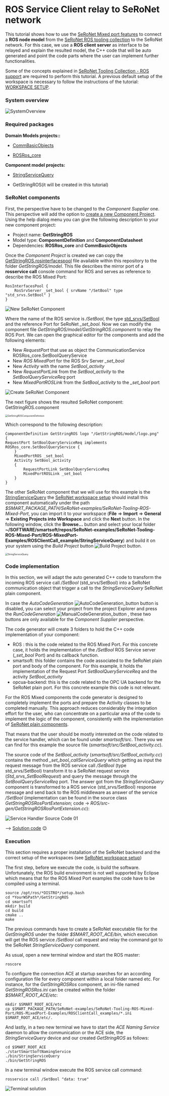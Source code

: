 # ROS Service Client relay to SeRoNet network

This tutorial shows how to use the [SeRoNet Mixed port features](https://github.com/seronet-project/SeRoNet-Tooling-ROS-Mixed-Port) to connect a **ROS node model** from the [SeRoNet ROS tooling collection](https://github.com/ipa320/ros-model/) to the SeRoNet network. For this case, we use a **ROS client server** as interface to be relayed and explain the resulted model, the C++ code that will be auto generated and point the code parts where the user can implement further functionalities.

Some of the concepts explained in [SeRoNet Tooling Collection - ROS support](../../README.md) are required to perform this tutorial. A previous default setup of the workspace is necessary to follow the instructions of the tutorial: [WORKSPACE SETUP](../ROSMixedPortTutorials_WSsetup.md).

### System overview

![SystemOverview](Screenshots/rosscli_diagram.png)

### Required packages

**Domain Models projects::**

- [CommBasicObjects](https://github.com/Servicerobotics-Ulm/DomainModelsRepositories/tree/master/CommBasicObjects)

- [ROSRos_core](../../DomainRosModelsRepositories/ROSRos_core)


**Component model projects:**

- [StringServiceQuery](StringServiceQuery)

- GetStringROS(it will be created in this tutorial)

### SeRoNet components

First, the perspective have to be changed to the *Component Supplier* one. This perspective will add the option to [create a new Component Project](https://wiki.servicerobotik-ulm.de/tutorials:develop-your-first-component:start). Using the help dialog menu you can give the following description to your new component project:

- Project name: **GetStringROS** 
- Model type: **ComponentDefinition** and **ComponentDatasheet**
- Dependencies: **ROSRos_core** and **CommBasicObjects**

Once the *Component Project* is created we can copy the [GetStringROS.rosinterfacespool](GetStringROS.rosinterfacespool) file available within this repository to the folder *GetStringROS/model*. This file describes the mirror port of a **rosservice call** console command for ROS and serves as reference to describe the ROS Mixed Port:
```
RosInterfacesPool {
	RosSrvServer _set_bool { srvName "/SetBool" type "std_srvs.SetBool" }
}
```

![New SeRoNet Component](Screenshots/01-NewSeRoNetComponent.gif)

Where the name of the ROS service is */SetBool*, the type [std_srvs/SetBool](http://docs.ros.org/melodic/api/std_srvs/html/srv/SetBool.html) and the reference Port for SeRoNet  *_set_bool*. Now we can modify the component file *GetStringROS/model/GetStringROS.component* to relay the ROS Port. We can open the graphical editor for the components and add the following elements:

- New *RequestPort* that use as object the CommunicationService ROSRos_core.SetBoolQueryService 
- New *ROS MixedPort* for the ROS Srv Server *_set_bool*
- New *Activity* with the name *SetBool_activity*
- New *RequestPortLink* from the *SetBool_activity* to the *SetBoolQueryServiceReq* port
- New *MixedPortROSLink* from the *SetBool_activity* to the *_set_bool* port

![Create SeRoNet Component](Screenshots/02-CreateSeRoNetComponent.gif)

The next figure shows the resulted SeRoNet component: GetStringROS.component

<img src="GetStringROS/model/GetStringROSComponentDefinition.jpg" alt="GetStringROSComponentDefinition" style="zoom:50%;" />


Which correspond to the following description:

```
ComponentDefinition GetStringROS logo "/GetStringROS/model/logo.png"
{
RequestPort SetBoolQueryServiceReq implements ROSRos_core.SetBoolQueryService {
	}
	MixedPortROS _set_bool
	Activity SetBool_activity
	{
		RequestPortLink SetBoolQueryServiceReq
		MixedPortROSLink _set_bool
	}
}
```

The other SeRoNet component that we will use for this example is the [StringServiceQuery](StringServiceQuery) the [SeRoNet workspace setup](../ROSMixedPortTutorials_WSsetup.md) should install this component automatically under the path *$SMART_PACKAGE_PATH/SeRoNet-examples/SeRoNet-Tooling-ROS-Mixed-Port*, you can import it to your workspace  (**File** => **Import** => **General** => **Existing Projects into Workspace** and click the **Next** button. In the following window, click the **Browse...** button and select your local folder **~/SOFTWARE/smartsoft/repos/SeRoNet-examples/SeRoNet-Tooling-ROS-Mixed-Port/ROS-MixedPort-Examples/ROSClientCall_example/StringServiceQuery**) and build it on your system using the *Build Project* button ![Build Project button](Screenshots/build_button.png).

<img src="StringServiceQuery/model/StringServiceQueryComponentDefinition.jpg" alt="StringServiceQuery" style="zoom:50%;" />

### Code implementation

In this section, we will adapt the auto generated C++ code to transform the incoming ROS service call */SetBool* (std_srvs/SetBool) into a SeRoNet communication object that trigger a call to the *StringServiceQuery* SeRoNet plain component.

In case the *AutoCodeGeneration* ![AutoCodeGeneration_button](../ROSPublisher_examples/Screenshots/05-AutoCodeGeneration_button.png) button is disabled, you can select your project from the project Explorer  and press the *RunCodeGeneration*  ![ManualCodeGeneration_button](../ROSPublisher_examples/Screenshots/06-ManualCodeGeneration_button.png) , these two buttons are only available for the *Component Supplier* perspective.

The code generator will create 3 folders to hold the C++ code implementation of your component:

- ROS : this is the code related to the ROS Mixed Port. For this concrete case, it holds the implementation of the */SetBool* ROS Service server (*_set_bool* Port) and its callback function.
- smartsoft: this folder contains the code associated to the SeRoNet plain port and body of the component. For this example, it holds the implementation of the Request Port *SetBoolQueryServiceReq* and the activity  *SetBool_activity*
- opcua-backend: this is the code related to the OPC UA backend for the SeRoNet plain port. For this concrete example this code is not relevant.

For the ROS Mixed components the code generator is designed to completely implement the ports and prepare the Activity classes to be completed manually. This approach reduces considerably the integration effort for the user, who can concentrate on a particular area of the code to implement the logic of the component, consistently with the implementation of [SeRoNet plain components](../../../SeRoNet-Tooling-Hello-World/#creating-two-new-example-components).

That means that the user should be mostly interested on the code related  to the service handler, which can be found under *smartsoft/src*. There you we can find for this example the  source file (*smartsoft/src/SetBool_activity.cc*).

The source code of the *SetBool_activity* (*smartsoft/src/SetBool_activity.cc*) contains the method *_set_bool_callServiceQuery* which getting as input the request message from the ROS service call  */SetBool* (type std_srvs/SetBool) transform it to a SeRoNet request service (*Std_srvs_SetBoolRequest*) and query the message through the *SetBoolQueryServiceReq* port. The answer got from the *StringServiceQuery* component is transformed to a ROS service (std_srvs/SetBool) response message and send back to the ROS middleware as answer of the service */SetBool* (implementation can be found in the source class *GetStringROSRosPortExtension*; code -> *ROS/src-gen/GetStringROSRosPortExtension.cc*):

![Service Handler Source Code 01](Screenshots/03-activity_Implementation.png)

--> [Solution code](GetStringROS) :wink:

### Execution

This section requires a proper installation of the SeRoNet backend and the correct setup  of the workspaces (see [SeRoNet workspace setup](../ROSMixedPortTutorials_WSsetup.md))

The first step, before we execute the code, is build the software. Unfortunately, the ROS build environment is not well supported by Eclipse which means that for the ROS Mixed Port examples the code have to be compiled using a terminal. 

```
source /opt/ros/*DISTRO*/setup.bash
cd *YourWSPath*/GetStringROS
cd smartsoft
mkdir build
cd build
cmake ..
make
```
The previous commands have to create a SeRoNet executable file for the *GetStringROS* under the folder *$SMART_ROOT_ACE/bin*, which execution will get the ROS service */SetBool* call request and relay the command got to the SeRoNet *StringServiceQuery* component.

As usual, open a new terminal window and start the ROS master:

```
roscore
```

To configure the connection ACE at startup searches for an according configuration file for every component within a local folder named etc. For instance, for the *GetStringROSRos* component, an ini-file named *GetStringROSRos.ini* can be created within the folder *$SMART_ROOT_ACE/etc*:

```
mkdir $SMART_ROOT_ACE/etc
cp $SMART_PACKAGE_PATH/SeRoNet-examples/SeRoNet-Tooling-ROS-Mixed-Port/ROS-MixedPort-Examples/ROSClientCall_examples/*.ini $SMART_ROOT_ACE/etc/.
```

And lastly, in a two new terminal we have to start the *ACE Naming Service* daemon to allow the communication or the ACE side, the *StringServiceQuery* device and our created *GetStringROS* as follows:

```
cd $SMART_ROOT_ACE
./startSmartSoftNamingService
./bin/StringServiceQuery
./bin/GetStringROS
```
In a new terminal window execute the ROS service call command: 
```
rosservice call /SetBool "data: true"
```

![Terminal solution](Screenshots/10-terminal.png)